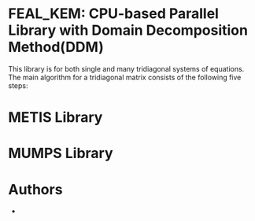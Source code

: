# FEAL_KEM: CPU-based Parallel Library with Domain Decomposition Method(DDM)

This library is for both single and many tridiagonal systems of equations. The main algorithm for a tridiagonal matrix consists of the following five steps:

# METIS Library 



# MUMPS Library



# Authors
+ 
